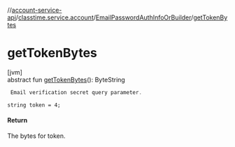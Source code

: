 //[account-service-api](../../../index.md)/[classtime.service.account](../index.md)/[EmailPasswordAuthInfoOrBuilder](index.md)/[getTokenBytes](get-token-bytes.md)

# getTokenBytes

[jvm]\
abstract fun [getTokenBytes](get-token-bytes.md)(): ByteString

```kotlin
 Email verification secret query parameter.

```
`string token = 4;`

#### Return

The bytes for token.
